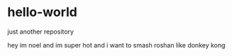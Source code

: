 # hello-world
just another repository

hey im noel and im super hot and i want to smash roshan like donkey kong
